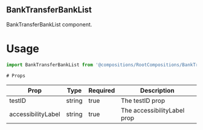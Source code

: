 ## BankTransferBankList
BankTransferBankList component.

# Usage
```js
import BankTransferBankList from '@compositions/RootCompositions/BankTransferCompositions/HomeCompositions/BanksCompositions/BankTransferBankList';

# Props
```
Prop                      | Type                  | Required                | Description
--------------------------|-----------------------|-------------------------|--------------------------
testID                    | string                | true                    | The testID prop
accessibilityLabel        | string                | true                    | The accessibilityLabel prop
